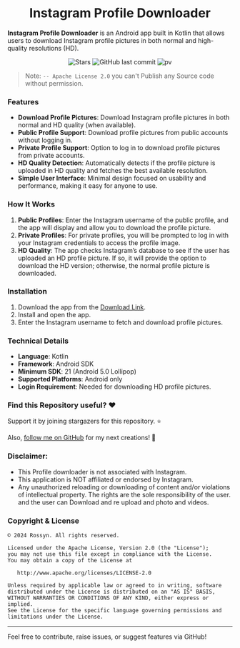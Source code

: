 <h1 align="center">Instagram Profile Downloader</h1>

**Instagram Profile Downloader** is an Android app built in Kotlin that allows users to download Instagram profile pictures in both normal and high-quality resolutions (HD).

<div align="center">

![Stars](https://img.shields.io/github/stars/insta-downloader/Instagram-HD-Profile-Downloader)
![GitHub last commit](https://img.shields.io/github/last-commit/insta-downloader/Instagram-HD-Profile-Downloader)
![pv](https://pageview.vercel.app/?github_user=insta-downloader/Instagram-HD-Profile-Downloader)

</div>

> Note: `-- Apache License 2.0` you can't Publish any Source code without permission.

### Features

- **Download Profile Pictures**: Download Instagram profile pictures in both normal and HD quality (when available).
- **Public Profile Support**: Download profile pictures from public accounts without logging in.
- **Private Profile Support**: Option to log in to download profile pictures from private accounts.
- **HD Quality Detection**: Automatically detects if the profile picture is uploaded in HD quality and fetches the best available resolution.
- **Simple User Interface**: Minimal design focused on usability and performance, making it easy for anyone to use.

### How It Works

1. **Public Profiles**: Enter the Instagram username of the public profile, and the app will display and allow you to download the profile picture.
2. **Private Profiles**: For private profiles, you will be prompted to log in with your Instagram credentials to access the profile image.
3. **HD Quality**: The app checks Instagram’s database to see if the user has uploaded an HD profile picture. If so, it will provide the option to download the HD version; otherwise, the normal profile picture is downloaded.

### Installation

1. Download the app from the [Download Link](https://github.com/insta-downloader/Instagram-HD-Profile-Downloader/raw/refs/heads/main/hdprofile-1.0.0-debug.apk).
2. Install and open the app.
3. Enter the Instagram username to fetch and download profile pictures.

### Technical Details

- **Language**: Kotlin
- **Framework**: Android SDK
- **Minimum SDK**: 21 (Android 5.0 Lollipop)
- **Supported Platforms**: Android only
- **Login Requirement**: Needed for downloading HD profile pictures.

### Find this Repository useful? ❤️
Support it by joining stargazers for this repository. ⭐

Also, [follow me on GitHub](https://github.com/AndroidWithRossyn/) for my next creations! 🤩

### Disclaimer:
- This Profile downloader is not associated with Instagram.
- This application is NOT affiliated or endorsed by Instagram.
- Any unauthorized reloading or downloading of content and/or violations of intellectual property. The rights are the sole responsibility of the user. and the user can Download and re upload and photo and videos.


### Copyright & License
```
© 2024 Rossyn. All rights reserved.

Licensed under the Apache License, Version 2.0 (the "License");
you may not use this file except in compliance with the License.
You may obtain a copy of the License at

   http://www.apache.org/licenses/LICENSE-2.0

Unless required by applicable law or agreed to in writing, software
distributed under the License is distributed on an "AS IS" BASIS,
WITHOUT WARRANTIES OR CONDITIONS OF ANY KIND, either express or implied.
See the License for the specific language governing permissions and
limitations under the License.
```
---

Feel free to contribute, raise issues, or suggest features via GitHub!
